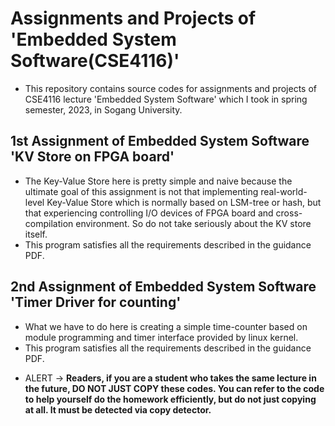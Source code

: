# Assignments and Projects of 'Embedded System Software(CSE4116)' 
- This repository contains source codes for assignments and projects of CSE4116 lecture 'Embedded System Software' which I took in spring semester, 2023, in Sogang University.

## 1st Assignment of Embedded System Software 'KV Store on FPGA board'
- The Key-Value Store here is pretty simple and naive because the ultimate goal of this assignment is not that implementing real-world-level Key-Value Store which is normally based on LSM-tree or hash, but that experiencing controlling I/O devices of FPGA board and cross-compilation environment. So do not take seriously about the KV store itself.
- This program satisfies all the requirements described in the guidance PDF. 

## 2nd Assignment of Embedded System Software 'Timer Driver for counting'
- What we have to do here is creating a simple time-counter based on module programming and timer interface provided by linux kernel.
- This program satisfies all the requirements described in the guidance PDF. 

* ALERT
-> **Readers, if you are a student who takes the same lecture in the future, DO NOT JUST COPY these codes. You can refer to the code to help yourself do the homework efficiently, but do not just copying at all. It must be detected via copy detector.**

